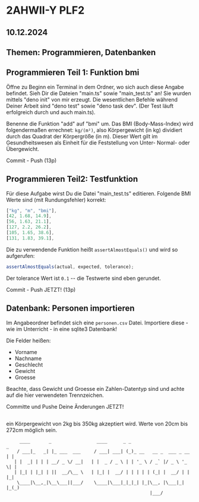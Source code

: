 # 2AHWII-Y PLF2

## 10.12.2024

## Themen: Programmieren, Datenbanken

## Programmieren Teil 1: Funktion bmi

Öffne zu Beginn ein Terminal in dem Ordner, wo sich auch diese Angabe befindet. Sieh Dir die Dateien "main.ts" sowie "main_test.ts" an! Sie wurden mittels "deno init" von mir erzeugt. Die wesentlichen Befehle während Deiner Arbeit sind "deno test" sowie "deno task dev". (Der Test läuft erfolgreich durch und auch main.ts).

Benenne die Funktion "add" auf "bmi" um. Das BMI (Body-Mass-Index) wird folgendermaßen errechnet: `kg/(m²)`, also Körpergewicht (in kg) dividiert durch das Quadrat der Körpergröße (in m). Dieser Wert gilt im Gesundheitswesen als Einheit für die Feststellung von Unter- Normal- oder Übergewicht.

Commit - Push (13p)

## Programmieren Teil2: Testfunktion

Für diese Aufgabe wirst Du die Datei "main_test.ts" editieren. Folgende BMI Werte sind (mit Rundungsfehler) korrekt:

```js
["kg", "m", "bmi"],
[42, 1.68, 14.9],
[56, 1.63, 21.1],
[127, 2.2, 26.2],
[105, 1.65, 38.6],
[131, 1.83, 39.1],
```

Die zu verwendende Funktion heißt `assertAlmostEquals()` und wird so aufgerufen:

```js
assertAlmostEquals(actual, expected, tolerance);
```

Der tolerance Wert ist `0.1` -- die Testwerte sind eben gerundet.

Commit - Push JETZT! (13p)

## Datenbank: Personen importieren

Im Angabeordner befindet sich eine `personen.csv` Datei. Importiere diese - wie im Unterricht - in eine sqlite3 Datenbank!

Die Felder heißen:

- Vorname
- Nachname
- Geschlecht
- Gewicht
- Groesse

Beachte, dass Gewicht und Groesse ein Zahlen-Datentyp sind und achte auf die hier verwendeten Trennzeichen.

Committe und Pushe Deine Änderungen JETZT!

##

 ein Körpergewicht von 2kg bis 350kg akzeptiert wird.
 Werte von 20cm bis 272cm möglich sein.

```text
     ____       _                 ____      _ _                        _
    / ___|_   _| |_ ___  ___     / ___| ___| (_)_ __   __ _  ___ _ __ | |
   | |  _| | | | __/ _ \/ __|   | |  _ / _ \ | | '_ \ / _` |/ _ \ '_ \| |
   | |_| | |_| | ||  __/\__ \   | |_| |  __/ | | | | | (_| |  __/ | | |_|
    \____|\__,_|\__\___||___/    \____|\___|_|_|_| |_|\__, |\___|_| |_(_)
                                                      |___/
```
